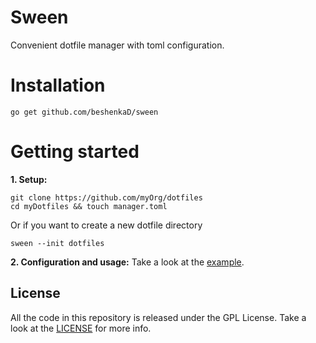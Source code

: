 Sween
=====
Convenient dotfile manager with toml configuration.

# Installation
```shell script
go get github.com/beshenkaD/sween
```
# Getting started
**1. Setup:**
``` shell script
git clone https://github.com/myOrg/dotfiles
cd myDotfiles && touch manager.toml
```
Or if you want to create a new dotfile directory
```shell script
sween --init dotfiles
```
**2. Configuration and usage:**
Take a look at the [example](example).

## License
All the code in this repository is released under the GPL License. Take a look
at the [LICENSE](LICENSE) for more info.
